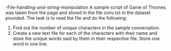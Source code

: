  -File-handling-and-string-manipulation
A sample script of Game of Thrones was taken from the page and stored in the file conv.txt in the dataset provided.
The task is to read the file and do the following:
1. Find out the number of unique characters in the sample conversation.
2. Create a new text file for each of the characters with their name and store the unique words 
said by them in their respective file. Store one word in one line.
